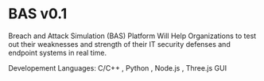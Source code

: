 # BAS v0.1

 Breach and Attack Simulation (BAS) Platform Will Help Organizations to test out their weaknesses and strength of their IT security defenses and endpoint systems in real time. 


Developement Languages: C/C++ , Python , Node.js , Three.js GUI



